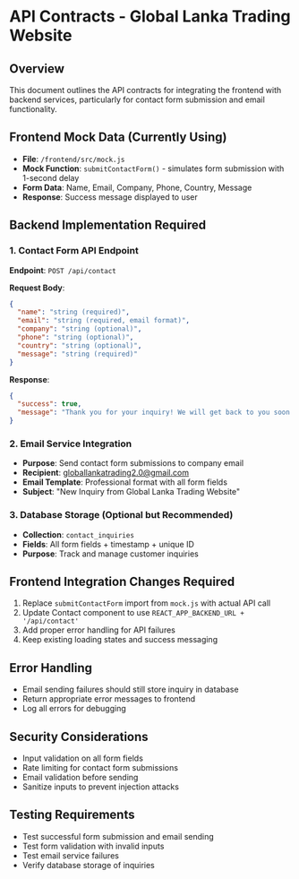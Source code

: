 # API Contracts - Global Lanka Trading Website

## Overview
This document outlines the API contracts for integrating the frontend with backend services, particularly for contact form submission and email functionality.

## Frontend Mock Data (Currently Using)
- **File**: `/frontend/src/mock.js`
- **Mock Function**: `submitContactForm()` - simulates form submission with 1-second delay
- **Form Data**: Name, Email, Company, Phone, Country, Message
- **Response**: Success message displayed to user

## Backend Implementation Required

### 1. Contact Form API Endpoint
**Endpoint**: `POST /api/contact`

**Request Body**:
```json
{
  "name": "string (required)",
  "email": "string (required, email format)",
  "company": "string (optional)",
  "phone": "string (optional)",
  "country": "string (optional)",
  "message": "string (required)"
}
```

**Response**:
```json
{
  "success": true,
  "message": "Thank you for your inquiry! We will get back to you soon."
}
```

### 2. Email Service Integration
- **Purpose**: Send contact form submissions to company email
- **Recipient**: globallankatrading2.0@gmail.com
- **Email Template**: Professional format with all form fields
- **Subject**: "New Inquiry from Global Lanka Trading Website"

### 3. Database Storage (Optional but Recommended)
- **Collection**: `contact_inquiries`
- **Fields**: All form fields + timestamp + unique ID
- **Purpose**: Track and manage customer inquiries

## Frontend Integration Changes Required
1. Replace `submitContactForm` import from `mock.js` with actual API call
2. Update Contact component to use `REACT_APP_BACKEND_URL + '/api/contact'`
3. Add proper error handling for API failures
4. Keep existing loading states and success messaging

## Error Handling
- Email sending failures should still store inquiry in database
- Return appropriate error messages to frontend
- Log all errors for debugging

## Security Considerations
- Input validation on all form fields
- Rate limiting for contact form submissions
- Email validation before sending
- Sanitize inputs to prevent injection attacks

## Testing Requirements
- Test successful form submission and email sending
- Test form validation with invalid inputs
- Test email service failures
- Verify database storage of inquiries